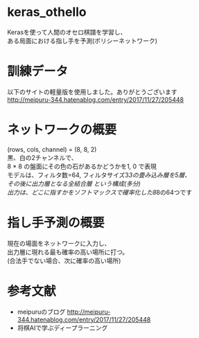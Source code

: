 # keras_othello
Kerasを使って人間のオセロ棋譜を学習し、  
ある局面における指し手を予測(ポリシーネットワーク)

# 訓練データ
以下のサイトの軽量版を使用しました。ありがとうございます  
http://meipuru-344.hatenablog.com/entry/2017/11/27/205448

# ネットワークの概要
(rows, cols, channel) = (8, 8, 2)  
黒、白の2チャンネルで、  
8 * 8 の盤面にその色の石があるかどうかを1, 0 で表現  
モデルは、フィルタ数=64, フィルタサイズ3*3の畳み込み層を5層、  
その後に出力層となる全結合層 という構成(多分)  
出力は、どこに指すかをソフトマックスで確率化した8*8の64つです

# 指し手予測の概要
現在の場面をネットワークに入力し、  
出力層に現れる最も確率の高い場所に打つ。  
(合法手でない場合、次に確率の高い場所)

# 参考文献
- meipuruのブログ http://meipuru-344.hatenablog.com/entry/2017/11/27/205448
- 将棋AIで学ぶディープラーニング
